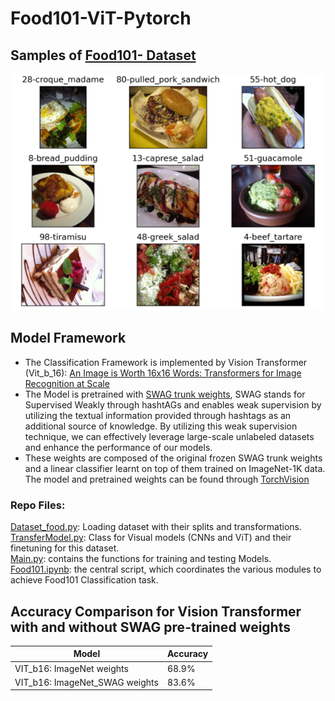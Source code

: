 # Food101-ViT-Pytorch

##  Samples of [Food101- Dataset](https://data.vision.ee.ethz.ch/cvl/datasets_extra/food-101)
![Dataset_Samples](food-101.png)

## Model Framework
- The Classification Framework is implemented by Vision Transformer (Vit_b_16): [An Image is Worth 16x16 Words: Transformers for Image Recognition at Scale](https://arxiv.org/abs/2010.11929)
- The Model is pretrained with [SWAG trunk weights](https://arxiv.org/abs/2201.08371), SWAG stands for Supervised Weakly through hashtAGs and enables weak supervision by utilizing the textual information provided through hashtags as an additional source of knowledge. By utilizing this weak supervision technique, we can effectively leverage large-scale unlabeled datasets and enhance the performance of our models.
- These weights are composed of the original frozen SWAG trunk weights and a linear classifier learnt on top of them trained on ImageNet-1K data.
The model and pretrained weights can be found through [TorchVision](https://pytorch.org/vision/main/models/generated/torchvision.models.vit_b_16.html#torchvision.models.ViT_B_16_Weights)

### Repo Files:
[Dataset_food.py](Dataset_food.py): Loading dataset with their splits and transformations.<br>
[TransferModel.py](TransferModel.py): Class for Visual models (CNNs and ViT) and their finetuning for this dataset.<br>
[Main.py](Main.py): contains the functions for training and testing Models.<br>
[Food101.ipynb](MFood101.ipynb): the central script, which coordinates the various modules to achieve Food101 Classification task.<br>



## Accuracy Comparison for Vision Transformer with and without SWAG pre-trained weights

| Model         | Accuracy      |
| ------------- | ------------- |
| VIT_b16: ImageNet weights       | 68.9%         |
| VIT_b16: ImageNet_SWAG weights  | 83.6%         |
